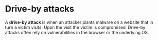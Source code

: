 # Drive-by attacks

A **drive-by attack** is when an attacker plants malware on a website that in
turn a victim visits. Upon the visit the victim is compromised. Drive-by attacks
often rely on vulnerabilities in the browser or the underlying OS.
